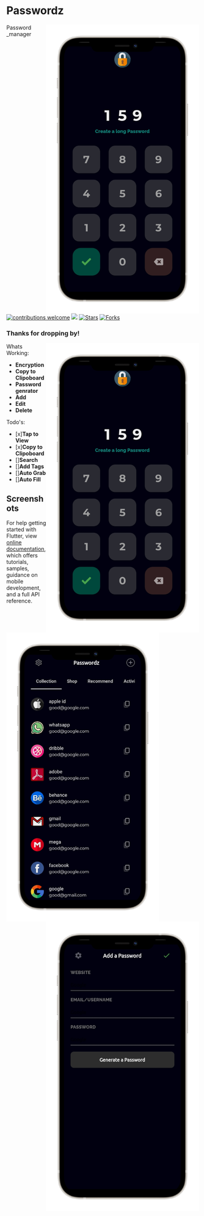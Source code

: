 # Passwordz


<img src="https://github.com/faizm55212/password-manager/blob/master/Screenshots/lockscreen.png" alt="img" align="right" width="400px">
Password _manager

[![contributions welcome](https://img.shields.io/badge/contributions-welcome-brightgreen.svg?style=flat)](https://github.com/dwyl/esta/issues)
![](https://visitor-badge.glitch.me/badge?page_id=faizm55212.password-manager)
[![Stars](https://img.shields.io/github/stars/faizm55212/password-manager)](https://github.com/faizm55212/password-manager)
[![Forks](https://img.shields.io/github/forks/faizm55212/password-manager)](https://github.com/faizm55212/password-manager/fork)

### Thanks for dropping by!

<img src="https://github.com/faizm55212/password-manager/blob/master/Screenshots/lockscreen.png" alt="img" align="right" width="400px">

Whats Working:

+ **Encryption**
+ **Copy to Clipoboard**
+ **Password genrator**
+ **Add**
+ **Edit**
+ **Delete**

Todo's:

+ [x]**Tap to View**
+ [x]**Copy to Clipoboard**
+ []**Search**
+ []**Add Tags**
+ []**Auto Grab**
+ []**Auto Fill**

## Screenshots

<img src="https://github.com/faizm55212/password-manager/blob/master/Screenshots/homescreen.png" alt="img" align="left" width="400px">
<img src="https://github.com/faizm55212/password-manager/blob/master/Screenshots/addPassword.png" alt="img" align="right" width="400px">


For help getting started with Flutter, view 
[online documentation](https://flutter.dev/docs), which offers tutorials,
samples, guidance on mobile development, and a full API reference.
